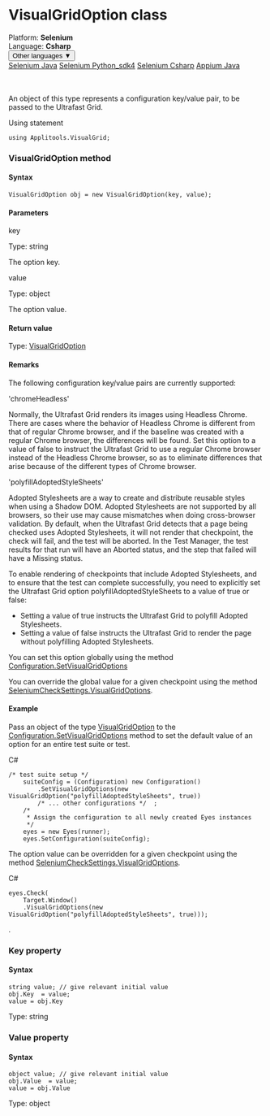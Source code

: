 # VisualGridOption class
<div class='platform-bar-container-div'><div class='platform-bar-div'>Platform:  <b> Selenium</b>
</div><div class='platform-bar-div'>Language: <b>Csharp</b></div><div class='dropdown-button-container-div'><button class='sdk-language-dropdown-button'>Other languages ▼</button><div class='dropdown-content'>
<a href='../../selenium/java/visualgridoption'>Selenium Java</a>
<a href='../../selenium/python_sdk4/visualgridoption'>Selenium Python_sdk4</a>
<a href='../../selenium/csharp/visualgridoption'>Selenium Csharp</a>
<a href='../../appium/java/visualgridoption'>Appium Java</a>
</div></div><br /><br /></div>




An object of this type represents a configuration key/value pair, to be passed to the Ultrafast Grid.

Using statement

    using Applitools.VisualGrid;
    	



### VisualGridOption method
#### Syntax


    VisualGridOption obj = new VisualGridOption(key, value);
    

#### Parameters

key

Type: string

The option key.

value

Type: object

The option value.

#### Return value

Type:  [VisualGridOption](./visualgridoption)

#### Remarks


The following configuration key/value pairs are currently supported:

'chromeHeadless'

Normally, the Ultrafast Grid renders its images using Headless Chrome. There are cases where the behavior of Headless Chrome is different from that of regular Chrome browser, and if the baseline was created with a regular Chrome browser, the differences will be found. Set this option to a value of false to instruct the Ultrafast Grid to use a regular Chrome browser instead of the Headless Chrome browser, so as to eliminate differences that arise because of the different types of Chrome browser.

'polyfillAdoptedStyleSheets'

Adopted Stylesheets are a way to create and distribute reusable styles when using a Shadow DOM. Adopted Stylesheets are not supported by all browsers, so their use may cause mismatches when doing cross-browser validation. By default, when the Ultrafast Grid detects that a page being checked uses Adopted Stylesheets, it will not render that checkpoint, the check will fail, and the test will be aborted. In the Test Manager, the test results for that run will have an Aborted status, and the step that failed will have a Missing status.

To enable rendering of checkpoints that include Adopted Stylesheets, and to ensure that the test can complete successfully, you need to explicitly set the Ultrafast Grid option polyfillAdoptedStyleSheets to a value of true or false:

*   Setting a value of true instructs the Ultrafast Grid to polyfill Adopted Stylesheets.
*   Setting a value of false instructs the Ultrafast Grid to render the page without polyfilling Adopted Stylesheets.

You can set this option globally using the method [Configuration.SetVisualGridOptions](./configuration#setvisualgridoptions-method)

You can override the global value for a given checkpoint using the method [SeleniumCheckSettings.VisualGridOptions](./checksettings#visualgridoptions-method).

#### Example


Pass an object of the type [VisualGridOption](./visualgridoption) to the [Configuration.SetVisualGridOptions](./configuration#setvisualgridoptions-method) method to set the default value of an option for an entire test suite or test.

C#

    /* test suite setup */  
        suiteConfig = (Configuration) new Configuration() 
            .SetVisualGridOptions(new VisualGridOption("polyfillAdoptedStyleSheets", true))   
            /* ... other configurations */  ; 
        /* 
         * Assign the configuration to all newly created Eyes instances
         */
        eyes = new Eyes(runner);
        eyes.SetConfiguration(suiteConfig);

The option value can be overridden for a given checkpoint using the method [SeleniumCheckSettings.VisualGridOptions](./checksettings#visualgridoptions-method).

C#

    eyes.Check(
        Target.Window()
        .VisualGridOptions(new VisualGridOption("polyfillAdoptedStyleSheets", true)));

.


### Key property
#### Syntax


    string value; // give relevant initial value
    obj.Key  = value;
    value = obj.Key

Type: string

### Value property
#### Syntax


    object value; // give relevant initial value
    obj.Value  = value;
    value = obj.Value

Type: object
